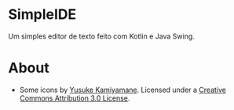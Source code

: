 # SimpleIDE
Um simples editor de texto feito com Kotlin e Java Swing.

# About
- Some icons by [Yusuke Kamiyamane](http://p.yusukekamiyamane.com/). Licensed under a [Creative Commons Attribution 3.0 License](https://creativecommons.org/licenses/by/3.0/).